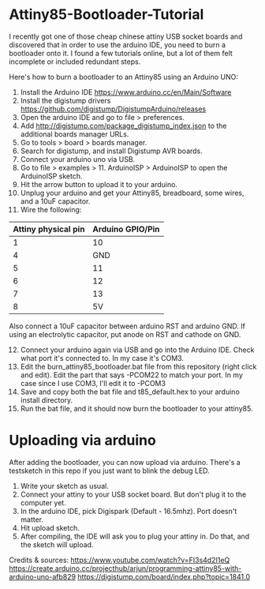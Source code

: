 # Attiny85-Bootloader-Tutorial
I recently got one of those cheap chinese attiny USB socket boards and discovered that in order to use the arduino IDE, you need to burn a bootloader onto it. I found a few tutorials online, but a lot of them felt incomplete or included redundant steps. 

Here's how to burn a bootloader to an Attiny85 using an Arduino UNO:

1. Install the Arduino IDE https://www.arduino.cc/en/Main/Software
2. Install the digistump drivers https://github.com/digistump/DigistumpArduino/releases
3. Open the arduino IDE and go to file > preferences.
4. Add http://digistump.com/package_digistump_index.json to the additional boards manager URLs.
5. Go to tools > board > boards manager.
6. Search for digistump, and install Digistump AVR boards.
7. Connect your arduino uno via USB.
8. Go to file > examples > 11. ArduinoISP > ArduinoISP to open the ArduinoISP sketch.
9. Hit the arrow button to upload it to your arduino.
10. Unplug your arduino and get your Attiny85, breadboard, some wires, and a 10uF capacitor.
11. Wire the following:

| Attiny physical pin | Arduino GPIO/Pin |
| --- | --- |
| 1 | 10 |
| 4 | GND |
| 5 | 11 |
| 6 | 12 |
| 7 | 13 |
| 8 | 5V |

Also connect a 10uF capacitor between arduino RST and arduino GND. If using an electrolytic capacitor, put anode on RST and cathode on GND.

12. Connect your arduino again via USB and go into the Arduino IDE. Check what port it's connected to. In my case it's COM3.
13. Edit the burn_attiny85_bootloader.bat file from this repository (right click and edit). Edit the part that says -PCOM22 to match your port. In my case since I use COM3, I'll edit it to -PCOM3
14. Save and copy both the bat file and t85_default.hex to your arduino install directory.
15. Run the bat file, and it should now burn the bootloader to your attiny85.

# Uploading via arduino
After adding the bootloader, you can now upload via arduino. There's a testsketch in this repo if you just want to blink the debug LED.

1. Write your sketch as usual.
2. Connect your attiny to your USB socket board. But don't plug it to the computer yet.
3. In the arduino IDE, pick Digispark (Default - 16.5mhz). Port doesn't matter.
4. Hit upload sketch.
5. After compiling, the IDE will ask you to plug your attiny in. Do that, and the sketch will upload.


Credits & sources:
https://www.youtube.com/watch?v=FI3s4d2I1eQ
https://create.arduino.cc/projecthub/arjun/programming-attiny85-with-arduino-uno-afb829
https://digistump.com/board/index.php?topic=1841.0
